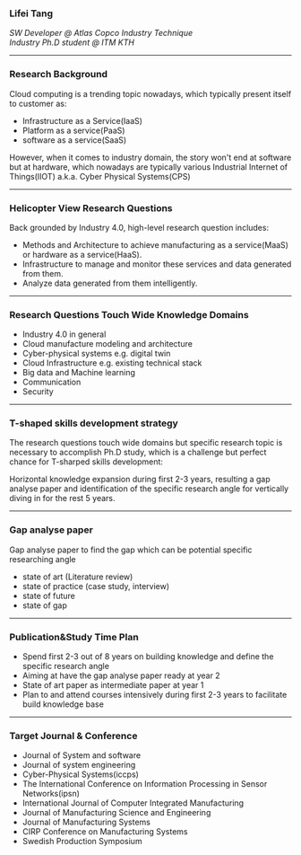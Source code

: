 ### Lifei Tang  
*SW Developer @ Atlas Copco Industry Technique*  
*Industry Ph.D student @ ITM KTH*

---

### Research Background

Cloud computing is a trending topic nowadays, which typically present itself to customer as:
 * Infrastructure as a Service(IaaS)
 * Platform as a service(PaaS)
 * software as a service(SaaS) 

However, when it comes to industry domain, the story won't end at software but at hardware, which nowadays are typically various Industrial Internet of Things(IIOT) a.k.a. Cyber Physical Systems(CPS) 

---

### Helicopter View Research Questions
Back grounded by Industry 4.0, high-level research question includes: 
 * Methods and Architecture to achieve manufacturing as a service(MaaS) or hardware as a service(HaaS).
 * Infrastructure to manage and monitor these services and data generated from them. 
 * Analyze data generated from them intelligently.

---

### Research Questions Touch Wide Knowledge Domains
* Industry 4.0 in general
* Cloud manufacture modeling and architecture
* Cyber-physical systems e.g. digital twin
* Cloud Infrastructure e.g. existing technical stack
* Big data and Machine learning 
* Communication 
* Security

---

### T-shaped skills development strategy
The research questions touch wide domains but specific research topic is necessary to accomplish Ph.D study, which is a challenge but perfect chance for T-sharped skills development:  

Horizontal knowledge expansion during first 2-3 years, resulting a gap analyse paper and identification of the specific research angle for vertically diving in for the rest 5 years.

---

### Gap analyse paper 
Gap analyse paper to find the gap which can be potential specific researching angle
 * state of art (Literature review)
 * state of practice (case study, interview)
 * state of future
 * state of gap

---

### Publication&Study Time Plan
 * Spend first 2-3 out of 8 years on building knowledge and define the specific research angle
 * Aiming at have the gap analyse paper ready at year 2
 * State of art paper as intermediate paper at year 1
 * Plan to and attend courses intensively during first 2-3 years to facilitate build knowledge base 

---

### Target Journal & Conference
 * Journal of System and software
 * Journal of system engineering
 * Cyber-Physical Systems(iccps)
 * The International Conference on Information Processing in Sensor Networks(ipsn)
 * International Journal of Computer Integrated Manufacturing
 * Journal of Manufacturing Science and Engineering
 * Journal of Manufacturing Systems
 * CIRP Conference on Manufacturing Systems
 * Swedish Production Symposium  
